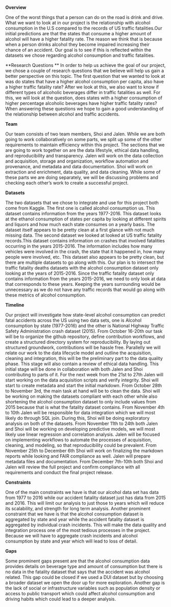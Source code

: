 **Overview**
	
One of the worst things that a person can do on the road is drink and drive. What we want to look at in our project is the relationship with alcohol consumption in the U.S compared to the records of US traffic fatalities.Our initial predictions are that the states that consume a higher amount of alcohol will have a higher fatality rate. The reason we think that is because when a person drinks alcohol they become impaired increasing their chance of an accident. Our goal is to see if this is reflected within the datasets we chose regarding alcohol consumption and traffic fatalities.
	
**Research Questions
**
In order to help us achieve the goal of our project, we chose a couple of research questions that we believe will help us gain a better perspective on this topic. The first question that we wanted to look at was do states that have a higher alcohol consumption per capita, also have a higher traffic fatality rate? After we look at this, we also want to know if different types of alcoholic beverages differ in traffic fatalities as well. For this, we will look at the question, does states with a higher consumption of higher percentage alcoholic beverages have higher traffic fatality rates? When answering these questions we hope to gain a good understanding of the relationship between alcohol and traffic accidents.

**Team**

Our team consists of two team members, Shoi and Jalen. While we are both going to work collaboratively on some parts, we split up some of the other requirements to maintain efficiency within this project. The sections that we are going to work together on are the data lifestyle, ethical data handling, and reproducibility and transparency. Jalen will work on the data collection and acquisition, storage and organization, workflow automation and provenance, and metadata and data documentation. Shoi will work on extraction and enrichment, data quality, and data cleaning. While some of these parts we are doing separately, we will be discussing problems and checking each other’s work to create a successful project.

**Datasets**

The two datasets that we chose to integrate and use for this project both come from Kaggle. The first one is called alcohol consumption us. This dataset contains information from the years 1977-2016. This dataset looks at the ethanol consumption of states per capita by looking at different spirits and liquors and how much each state consumes on a yearly basis. The dataset itself appears to be pretty clean at a first glance with not much missing data. The second dataset we looked at looked at US traffic fatality records.This dataset contains information on crashes that involved fatalities occurring in the years 2015-2016. The information includes how many vehicles were involved in the crash, the state that it happened in, how many people were involved, etc. This dataset also appears to be pretty clean, but there are multiple datasets to go along with this. Our plan is to intersect the traffic fatality deaths datasets with the alcohol consumption dataset only looking at the years of 2015-2016. Since the traffic fatality dataset only contains information from the years 2015-2016, we need to only look at data that corresponds to these years. Keeping the years surrounding would be unnecessary as we do not have any traffic records that would go along with these metrics of alcohol consumption.

**Timeline** 

Our project will investigate how state-level alcohol consumption can predict fatal accidents across the US using two data sets, one is Alcohol consumption by state (1977-2016) and the other is National Highway Traffic Safety Administration crash dataset (2015). From October 16-20th our task will be to organize the github repository, define contribution workflows, and create a structured directory system for reproducibility. By laying out structured groundwork, contributions will be hassle free. Parallelly we will relate our work to the data lifecycle model and outline the acquisition, cleaning and integration, this will be the preliminary part to the data quality phase. This stage will also contain a review of ethical data handling. This initial stage will be done in collaboration with both Jalen and Shoi contributing to parts of it. For the next week from the 21st to 27th Jalen will start working on the data acquisition scripts and verify integrity. Shoi will start to create metadata and start the initial markdown. From October 28th to November 3rd, the main task at hand will be to clean the data. Shoi will be working on making the datasets compliant with each other while also shortening the alcohol consumption dataset to only include values from 2015 because that is what the fatality dataset contains. From November 4th to 10th Jalen will be responsible for data integration which we will most likely do through SQL join. During this, Shoi will be doing exploratory analysis on both of the datasets. From November 11th to 24th both Jalen and Shoi will be working on developing predictive models, we will most likely use linear regression and correlation analysis. Jalen will be focused on implementing workflows to automate the processes of acquisition, cleaning, and modeling, so that reproducibility could be prevalent. From November 25th to December 6th Shoi will work on finalizing the markdown reports while looking and FAIR compliance as well. Jalen will prepare metadata files and documentation. From December 7th-10th both Shoi and Jalen will review the full project and confirm compliance with all requirements and conduct the final project release. 

**Constraints**

One of the main constraints we have is that our alcohol data set has data from 1977 to 2016 while our accident fatality dataset just has data from 2015 and 2016. This will limit our analysis to just those to years which will reduce its scalability, and strength for long term analysis. Another prominent constraint that we have is that the alcohol consumption dataset is aggregated by state and year while the accident fatality dataset is aggregated by individual crash incidents. This will make the data quality and integration process one of the most tedious processes in the project. Because we will have to aggregate crash incidents and alcohol consumption by state and year which will lead to loss of detail. 

**Gaps**

Some prominent gaps present are that the alcohol consumption data provides details on beverage type and amount of consumption but there is no data in the fatality dataset that says that the accident was alcohol related. This gap could be closed if we used a DUI dataset but by choosing a broader dataset we open the door up for more exploration. Another gap is the lack of social or infrastructure variables such as population density or access to public transport which could affect alcohol consumption and driving habits which could lead to a deeper analysis. 
